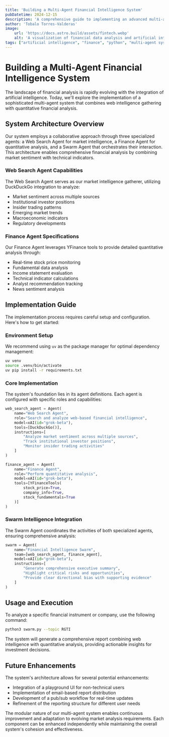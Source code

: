 ```yaml
---
title: 'Building a Multi-Agent Financial Intelligence System'
pubDatetime: 2024-12-15
description: 'A comprehensive guide to implementing an advanced multi-agent system for financial analysis using Python and AI.'
author: 'Tobalo Torres-Valderas'
image:
    url: 'https://docs.astro.build/assets/fintech.webp'
    alt: 'A visualization of financial data analysis and artificial intelligence.'
tags: ["artificial intelligence", "finance", "python", "multi-agent systems", "technical analysis"]
---
```


# Building a Multi-Agent Financial Intelligence System

The landscape of financial analysis is rapidly evolving with the integration of artificial intelligence. Today, we'll explore the implementation of a sophisticated multi-agent system that combines web intelligence gathering with quantitative financial analysis.

## System Architecture Overview

Our system employs a collaborative approach through three specialized agents: a Web Search Agent for market intelligence, a Finance Agent for quantitative analysis, and a Swarm Agent that orchestrates their interaction. This architecture enables comprehensive financial analysis by combining market sentiment with technical indicators.

### Web Search Agent Capabilities

The Web Search Agent serves as our market intelligence gatherer, utilizing DuckDuckGo integration to analyze:

- Market sentiment across multiple sources
- Institutional investor positions
- Insider trading patterns
- Emerging market trends
- Macroeconomic indicators
- Regulatory developments

### Finance Agent Specifications

Our Finance Agent leverages YFinance tools to provide detailed quantitative analysis through:

- Real-time stock price monitoring
- Fundamental data analysis
- Income statement evaluation
- Technical indicator calculations
- Analyst recommendation tracking
- News sentiment analysis

## Implementation Guide

The implementation process requires careful setup and configuration. Here's how to get started:

### Environment Setup

We recommend using `uv` as the package manager for optimal dependency management:

```bash
uv venv
source .venv/bin/activate
uv pip install -r requirements.txt
```

### Core Implementation

The system's foundation lies in its agent definitions. Each agent is configured with specific roles and capabilities:

```python
web_search_agent = Agent(
    name="Web Search Agent",
    role="Search and analyze web-based financial intelligence",
    model=xAI(id="grok-beta"),
    tools=[DuckDuckGo()],
    instructions=[
        "Analyze market sentiment across multiple sources",
        "Track institutional investor positions",
        "Monitor insider trading activities"
    ]
)

finance_agent = Agent(
    name="Finance Agent",
    role="Perform quantitative analysis",
    model=xAI(id="grok-beta"),
    tools=[YFinanceTools(
        stock_price=True,
        company_info=True,
        stock_fundamentals=True
    )]
)
```

### Swarm Intelligence Integration

The Swarm Agent coordinates the activities of both specialized agents, ensuring comprehensive analysis:

```python
swarm = Agent(
    name="Financial Intelligence Swarm",
    team=[web_search_agent, finance_agent],
    model=xAI(id="grok-beta"),
    instructions=[
        "Generate comprehensive executive summary",
        "Highlight critical risks and opportunities",
        "Provide clear directional bias with supporting evidence"
    ]
)
```

## Usage and Execution

To analyze a specific financial instrument or company, use the following command:

```bash
python3 swarm.py --topic RGTI
```

The system will generate a comprehensive report combining web intelligence with quantitative analysis, providing actionable insights for investment decisions.

## Future Enhancements

The system's architecture allows for several potential enhancements:

- Integration of a playground UI for non-technical users
- Implementation of email-based report distribution
- Development of a pub/sub workflow for real-time updates
- Refinement of the reporting structure for different user needs

The modular nature of our multi-agent system enables continuous improvement and adaptation to evolving market analysis requirements. Each component can be enhanced independently while maintaining the overall system's cohesion and effectiveness.